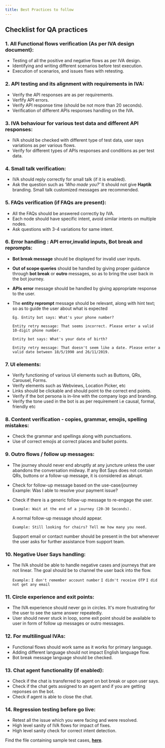 ```yaml
---
title: Best Practices to follow
---
```


## Checklist for QA practices

### 1. All Functional flows verification (As per IVA design document): 
* Testing of all the positive and negative flows as per IVA design.
* Identifying and writing different scenarios before test execution.
* Execution of scenarios, and issues fixes with retesting.

### 2. API testing and its alignment with requirements in IVA:
* Verify the API responses are as per requirements.
* Verfify API errors.
* Verify API response time (should be not more than 20 seconds).
* Verification of different APIs responses handling on the IVA.

### 3. IVA behaviour for various test data and different API responses:
* IVA should be checked with different type of test data, user says variations as per various flows.
* Verify for different types of APIs responses and conditions as per test data.

### 4. Small talk verification:
* IVA should reply correctly for small talk (if it is enabled).  
* Ask the question such as _‘Who made you?’_ It should not give **Haptik** branding. Small talk customized messages are recommended.

### 5. FAQs verification (if FAQs are present):
* All the FAQs should be answered correctly by IVA.
* Each node should have specific intent, avoid similar intents on multiple nodes.
* Ask questions with 3-4 variations for same intent.

### 6. Error handling : API error,invalid inputs, Bot break and reprompts:
* **Bot break message** should be displayed for invalid user inputs.
* **Out of scope queries** should be handled by giving proper guidance through **bot break** or **outro** messages, so as to bring the user back in the bot journey.
* **APIs error** message should be handled by giving appropriate response to the user.
* The **entity reprompt** message should be relevant, along with hint text; so as to guide the user about what is expected

  `Eg. Entity bot says: What's your phone number?`
  
  `Entity retry message: That seems incorrect. Please enter a valid 10-digit phone number.`

  `Entity bot says: What's your date of birth?`
  
  `Entity retry message: That doesn't seem like a date. Please enter a valid date between 18/5/1990 and 26/11/2019.`

### 7. UI elements:
* Verify functioning of various UI elements such as Buttons, QRs, Carousel, Forms.
* Verify elements such as Webviews, Location Picker, etc 
* Links should be clickable and should point to the correct end points.
* Verify if the bot persona is in-line with the company logo and branding.
* Verify the tone used in the bot is as per requirement i.e causal, formal, friendly etc

### 8. Content verification - copies, grammar, emojis, spelling mistakes:
* Check the grammar and spellings along with punctuations.
* Use of correct emojis at correct places and bullet points.

### 9. Outro flows / follow up messages: 
* The journey should never end abruptly at any juncture unless the user abandons the conversation midway. If any Bot Says does not contain QRs, buttons or a follow-up message, it is considered as abrupt.
* Check for follow-up message based on the use-case/journey  
  Example: Was I able to resolve your payment issue?      
* Check if there is a generic follow-up message to re-engage the user.

  `Example: Wait at the end of a journey (20-30 Seconds). `
  
  A normal follow-up message should appear.
  
  `Example: Still looking for chairs? Tell me how many you need.`
  
  Support email or contact number should be present in the bot whenever the user asks for further assistance from support team.

### 10. Negative User Says handling: 
* The IVA should be able to handle negative cases and journeys that are not linear.
  The goal should be to channel the user back into the flow.
  
  `Example:`
  `I don't remember account number`
  `I didn't receive OTP`
  `I did not get any email`

### 11. Circle experience and exit points: 
- The IVA experience should never go in circles. It's more frustrating for the user to see the same answer repeatedly.
- User should never stuck in loop, some exit point should be available to user in form of follow up messages or outro messages.


### 12. For multilingual IVAs:
- Functional flows should work same as it works for primary language.
- Adding different language should not impact English language flow.
- Bot break message language should be checked.

### 13. Chat agent functionality (if enabled): 
* Check if the chat is transferred to agent on bot break or upon user says.
* Check if the chat gets assigned to an agent and if you are getting reponses on the bot.
* Check if agent is able to close the chat.

### 14. Regression testing before go live:
* Retest all the issue which you were facing and were resolved.
* High level sanity of IVA flows for impact of fixes.
* High level sanity check for correct intent detection.

Find the file containing sample test cases, [**here**](https://github.com/hellohaptik/docs_haptik/files/6292796/Test.cases.Template._.Dummy.ISP.IVA.pdf).
